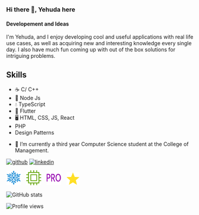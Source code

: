 ### Hi there 👋, Yehuda here
#### Developement and Ideas

I'm Yehuda, and I enjoy developing cool and useful applications with real life use cases, as well as acquiring new and interesting knowledge every single day.
I also have much fun coming up with out of the box solutions for intriguing problems.

## Skills
* ☕ C/ C++
* 🌲 Node Js
* 💧 TypeScript
* 📴 Flutter
* 🖥️ HTML, CSS, JS, React
* PHP
* Design Patterns


- 🔭 I’m currently a third year Computer Science student at the College of Management.


[<img src='https://cdn.jsdelivr.net/npm/simple-icons@3.0.1/icons/github.svg' alt='github' height='40'>](https://github.com/h10ytguf)  [<img src='https://cdn.jsdelivr.net/npm/simple-icons@3.0.1/icons/linkedin.svg' alt='linkedin' height='40'>](https://www.linkedin.com/in/https://www.linkedin.com/in/yehuda-daniel-52483020a//)  

<a href='https://archiveprogram.github.com/'><img src='https://raw.githubusercontent.com/acervenky/animated-github-badges/master/assets/acbadge.gif' width='40' height='40'></a> <a href='https://docs.github.com/en/developers'><img src='https://raw.githubusercontent.com/acervenky/animated-github-badges/master/assets/devbadge.gif' width='40' height='40'></a> <a href='https://github.com/pricing'><img src='https://raw.githubusercontent.com/acervenky/animated-github-badges/master/assets/pro.gif' width='40' height='40'></a> <a href='https://stars.github.com/'><img src='https://raw.githubusercontent.com/acervenky/animated-github-badges/master/assets/starbadge.gif' width='35' height='35'></a> 

![GitHub stats](https://github-readme-stats.vercel.app/api?username=h10ytguf&show_icons=true&count_private=true)  

![Profile views](https://gpvc.arturio.dev/h10ytguf)  
